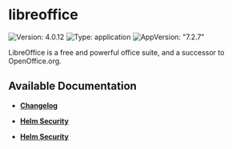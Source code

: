 # libreoffice

![Version: 4.0.12](https://img.shields.io/badge/Version-4.0.12-informational?style=flat-square) ![Type: application](https://img.shields.io/badge/Type-application-informational?style=flat-square) ![AppVersion: "7.2.7"](https://img.shields.io/badge/AppVersion-"7.2.7"-informational?style=flat-square)

LibreOffice is a free and powerful office suite, and a successor to OpenOffice.org.

## Available Documentation

- [**Changelog**](CHANGELOG)

- [**Helm Security**](container-security)

- [**Helm Security**](helm-security)


